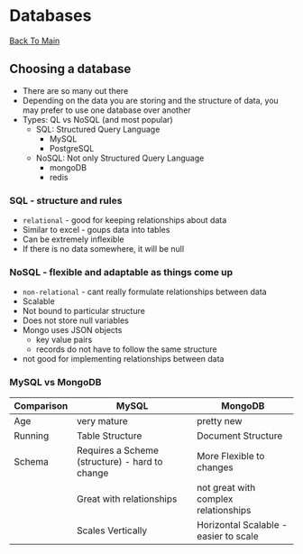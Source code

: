 # Databases
[Back To Main](../README.md)

## Choosing a database
* There are so many out there
* Depending on the data you are storing and the structure of data, you may prefer to use one database over another
* Types: QL vs NoSQL (and most popular)
    * SQL: Structured Query Language
        * MySQL
        * PostgreSQL
    * NoSQL: Not only Structured Query Language
        * mongoDB
        * redis
### SQL - structure and rules
* `relational` - good for keeping relationships about data
* Similar to excel - goups data into tables
* Can be extremely inflexible
* If there is no data somewhere, it will be null
### NoSQL - flexible and adaptable as things come up
* `non-relational` - cant really formulate relationships between data
* Scalable
* Not bound to particular structure
* Does not store null variables
* Mongo uses JSON objects
    * key value pairs
    * records do not have to follow the same structure
* not good for implementing relationships between data
### MySQL vs MongoDB
| Comparison | MySQL | MongoDB |
| --- | --- | --- |
| Age | very mature | pretty new | 
| Running | Table Structure | Document Structure |
| Schema | Requires a Scheme (structure) - hard to change | More Flexible to changes |
|  |  Great with relationships |  not great with complex relationships |
|  | Scales Vertically | Horizontal Scalable - easier to scale |